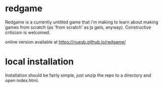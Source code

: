 # redgame
Redgame is a currently untitled game that i'm making to learn about making games from scratch (as 'from scratch' as js gets, anyway). Constructive criticism is welcomed.

online version available at https://nuesb.github.io/redgame/

# local installation
Installation should be fairly simple, just unzip the repo to a directory and open index.html.
